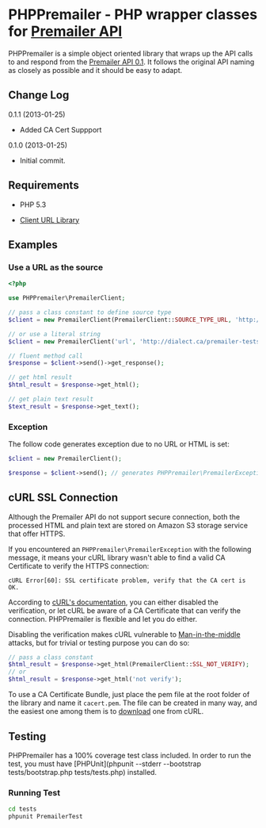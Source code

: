 # PHPPremailer - PHP wrapper classes for [Premailer API](http://premailer.dialect.ca/api)

PHPPremailer is a simple object oriented library that wraps up the API calls to and respond from
the [Premailer API 0.1](http://premailer.dialect.ca/api). It follows the original API naming as
closely as possible and it should be easy to adapt.

## Change Log

0.1.1 (2013-01-25)
	
 - Added CA Cert Suppport

0.1.0 (2013-01-25)

 - Initial commit.

## Requirements

* PHP 5.3

* [Client URL Library](http://php.net/manual/en/book.curl.php)

## Examples

### Use a URL as the source

```php
<?php

use PHPPremailer\PremailerClient;

// pass a class constant to define source type
$client = new PremailerClient(PremailerClient::SOURCE_TYPE_URL, 'http://dialect.ca/premailer-tests/base.html');

// or use a literal string
$client = new PremailerClient('url', 'http://dialect.ca/premailer-tests/base.html');

// fluent method call
$response = $client->send()->get_response();

// get html result
$html_result = $response->get_html();

// get plain text result
$text_result = $response->get_text();
```

### Exception

The follow code generates exception due to no URL or HTML is set:

```php
$client = new PremailerClient();

$response = $client->send(); // generates PHPPremailer\PremailerException !
```

## cURL SSL Connection

Although the Premailer API do not support secure connection, both the processed HTML and plain text
are stored on Amazon S3 storage service that offer HTTPS.

If you encountered an `PHPPremailer\PremailerException` with the following message, it means your
cURL library wasn't able to find a valid CA Certificate to verify the HTTPS connection:

```
cURL Error[60]: SSL certificate problem, verify that the CA cert is OK.
```

According to [cURL's documentation](http://curl.haxx.se/docs/sslcerts.html), you can either disabled
the verification, or let cURL be aware of a CA Certificate that can verify the connection.
PHPPremailer is flexible and let you do either.

Disabling the verification makes cURL vulnerable to [Man-in-the-middle](http://en.wikipedia.org/wiki/Man-in-the-middle_attack)
attacks, but for trivial or testing purpose you can do so:

```php
// pass a class constant
$html_result = $response->get_html(PremailerClient::SSL_NOT_VERIFY);
// or
$html_result = $response->get_html('not verify');
```

To use a CA Certificate Bundle, just place the pem file at the root folder of the library and name
it `cacert.pem`. The file can be created in many way, and the easiest one among them is to
[download](http://curl.haxx.se/docs/caextract.html) one from cURL.

## Testing

PHPPremailer has a 100% coverage test class included. In order to run the test, you must have
[PHPUnit](phpunit --stderr --bootstrap tests/bootstrap.php tests/tests.php) installed.

### Running Test

```bash
cd tests
phpunit PremailerTest
```